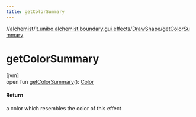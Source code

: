 ```yaml
---
title: getColorSummary
---
```

//[alchemist](../../../index.html)/[it.unibo.alchemist.boundary.gui.effects](../index.html)/[DrawShape](index.html)/[getColorSummary](get-color-summary.html)



# getColorSummary



[jvm]\
open fun [getColorSummary](get-color-summary.html)(): [Color](https://docs.oracle.com/javase/8/docs/api/java/awt/Color.html)



#### Return



a color which resembles the color of this effect




